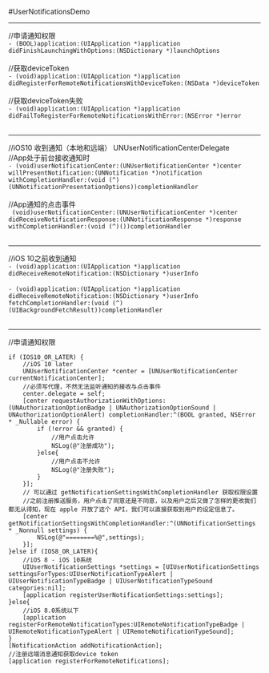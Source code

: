 #UserNotificationsDemo
***
//申请通知权限 <br />
`- (BOOL)application:(UIApplication *)application didFinishLaunchingWithOptions:(NSDictionary *)launchOptions` <br /> <br />
//获取deviceToken  <br />
`- (void)application:(UIApplication *)application didRegisterForRemoteNotificationsWithDeviceToken:(NSData *)deviceToken` <br /> <br />
//获取deviceToken失败 <br />
`- (void)application:(UIApplication *)application didFailToRegisterForRemoteNotificationsWithError:(NSError *)error` <br /> <br />
***
//iOS10 收到通知（本地和远端） UNUserNotificationCenterDelegate<br />
//App处于前台接收通知时<br />
`- (void)userNotificationCenter:(UNUserNotificationCenter *)center willPresentNotification:(UNNotification *)notification withCompletionHandler:(void (^)(UNNotificationPresentationOptions))completionHandler`<br /> <br />
//App通知的点击事件<br />
` (void)userNotificationCenter:(UNUserNotificationCenter *)center didReceiveNotificationResponse:(UNNotificationResponse *)response withCompletionHandler:(void (^)())completionHandler`<br /><br />
***
//iOS 10之前收到通知<br />
`- (void)application:(UIApplication *)application didReceiveRemoteNotification:(NSDictionary *)userInfo` <br /> <br />
`- (void)application:(UIApplication *)application didReceiveRemoteNotification:(NSDictionary *)userInfo fetchCompletionHandler:(void (^)(UIBackgroundFetchResult))completionHandler`<br /><br />
***
//申请通知权限 <br />
  
    if (IOS10_OR_LATER) { 
        //iOS 10 later
        UNUserNotificationCenter *center = [UNUserNotificationCenter currentNotificationCenter];
        //必须写代理，不然无法监听通知的接收与点击事件
        center.delegate = self;
        [center requestAuthorizationWithOptions:(UNAuthorizationOptionBadge | UNAuthorizationOptionSound | UNAuthorizationOptionAlert) completionHandler:^(BOOL granted, NSError * _Nullable error) {
            if (!error && granted) {
                //用户点击允许
                NSLog(@"注册成功");
            }else{
                //用户点击不允许
                NSLog(@"注册失败");
            }
        }];     
        // 可以通过 getNotificationSettingsWithCompletionHandler 获取权限设置
        //之前注册推送服务，用户点击了同意还是不同意，以及用户之后又做了怎样的更改我们都无从得知，现在 apple 开放了这个 API，我们可以直接获取到用户的设定信息了。
        [center getNotificationSettingsWithCompletionHandler:^(UNNotificationSettings * _Nonnull settings) {
            NSLog(@"========%@",settings);
        }];
    }else if (IOS8_OR_LATER){
        //iOS 8 - iOS 10系统
        UIUserNotificationSettings *settings = [UIUserNotificationSettings settingsForTypes:UIUserNotificationTypeAlert | UIUserNotificationTypeBadge | UIUserNotificationTypeSound categories:nil];
        [application registerUserNotificationSettings:settings];
    }else{
        //iOS 8.0系统以下
        [application registerForRemoteNotificationTypes:UIRemoteNotificationTypeBadge | UIRemoteNotificationTypeAlert | UIRemoteNotificationTypeSound];
    }    
    [NotificationAction addNotificationAction];
    //注册远端消息通知获取device token
    [application registerForRemoteNotifications];
